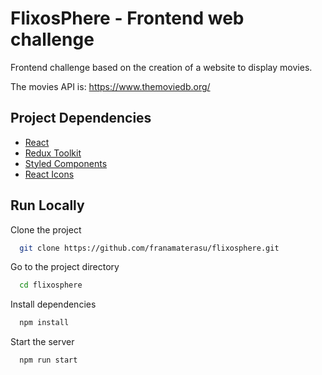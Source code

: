 # FlixosPhere - Frontend web challenge

Frontend challenge based on the creation of a website to display movies.

The movies API is: https://www.themoviedb.org/

## Project Dependencies

- [React](https://es.reactjs.org/)
- [Redux Toolkit](https://redux-toolkit.js.org/)
- [Styled Components](https://styled-components.com/)
- [React Icons](https://react-icons.github.io/react-icons/)

## Run Locally

Clone the project

```bash
  git clone https://github.com/franamaterasu/flixosphere.git
```

Go to the project directory

```bash
  cd flixosphere
```

Install dependencies

```bash
  npm install
```

Start the server

```bash
  npm run start
```
